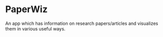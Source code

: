 # PaperWiz
An app which has information on research papers/articles and visualizes them in various useful ways.

